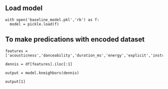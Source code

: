 ## Load model

```
with open('baseline_model.pkl','rb') as f:
  model = pickle.load(f)
 ```
  
## To make predications with encoded dataset

```
features = ['acousticness','danceability','duration_ms','energy','explicit','instrumentalness','key','liveness','loudness','mode','popularity','speechiness','tempo','valence','year','artists_encoded',]
```
```
dennis = df[features].iloc[:1]
```
```
output = model.kneighbors(dennis)
```
```
output[1]
```
